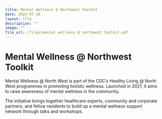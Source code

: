 ```yaml
---
title: Mental Wellness @ Northwest Toolkit
date: 2023-07-20
layout: file
description: ""
image: ""
file_url: /files/mental wellness @ northwest toolkit.pdf
---
```

# Mental Wellness @ Northwest Toolkit
Mental Wellness @ North West is part of the CDC’s Healthy Living @ North West programmes in promoting holistic wellness. Launched in 2021, it aims to raise awareness of mental wellness in the community.  
  
The initiative brings together healthcare experts, community and corporate partners, and fellow residents to build up a mental wellness support network through talks and workshops.